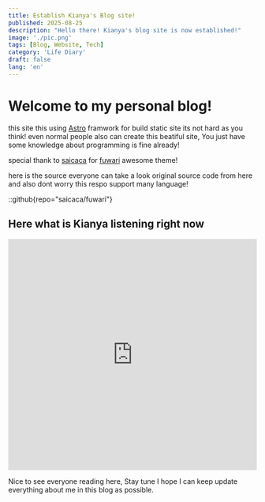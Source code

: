 ```yaml
---
title: Establish Kianya's Blog site!
published: 2025-08-25
description: "Hello there! Kianya's blog site is now established!"
image: './pic.png'
tags: [Blog, Website, Tech]
category: 'Life Diary'
draft: false 
lang: 'en'
---
```


# Welcome to my personal blog!

this site this using [Astro](https://astro.build/) framwork for build static site its not hard as you think! even normal people also can create this beatiful site, You just have some knowledge about programming is fine already!

special thank to [saicaca](https://github.com/saicaca) for [fuwari](https://github.com/saicaca/fuwari) awesome theme!

here is the source everyone can take a look original source code from here and also dont worry this respo support many language!

::github{repo="saicaca/fuwari"}

## Here what is Kianya listening right now

<iframe width="100%" height="468" src="https://www.youtube.com/embed/01x8I6Oc2zo" title="YouTube video player" frameborder="0" allow="accelerometer; autoplay; clipboard-write; encrypted-media; gyroscope; picture-in-picture; web-share" referrerpolicy="strict-origin-when-cross-origin" allowfullscreen></iframe>

Nice to see everyone reading here, Stay tune I hope I can keep update everything about me in this blog as possible.